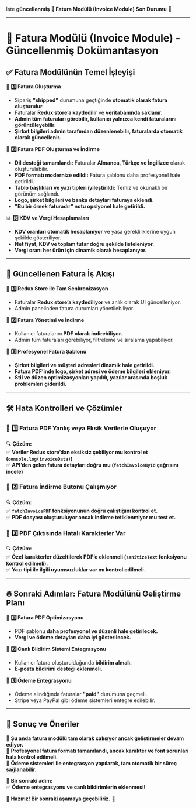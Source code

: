 İşte **güncellenmiş** **🧾 Fatura Modülü (Invoice Module) Son Durumu** 🚀  

---

# **🧾 Fatura Modülü (Invoice Module) - Güncellenmiş Dokümantasyon**  

## ✅ **Fatura Modülünün Temel İşleyişi**  

📝 **1️⃣ Fatura Oluşturma**  
- Sipariş **"shipped"** durumuna geçtiğinde **otomatik olarak fatura oluşturulur.**  
- Faturalar **Redux store’a kaydedilir** ve **veritabanında saklanır.**  
- **Admin tüm faturaları görebilir, kullanıcı yalnızca kendi faturalarını görüntüleyebilir.**  
- **Şirket bilgileri admin tarafından düzenlenebilir, faturalarda otomatik olarak güncellenir.**  

📂 **2️⃣ Fatura PDF Oluşturma ve İndirme**  
- **Dil desteği tamamlandı:** Faturalar **Almanca, Türkçe ve İngilizce** olarak oluşturulabilir.  
- **PDF formatı modernize edildi:** Fatura şablonu daha profesyonel hale getirildi.  
- **Tablo başlıkları ve yazı tipleri iyileştirildi:** Temiz ve okunaklı bir görünüm sağlandı.  
- **Logo, şirket bilgileri ve banka detayları faturaya eklendi.**  
- **"Bu bir örnek faturadır" notu opsiyonel hale getirildi.**  

📊 **3️⃣ KDV ve Vergi Hesaplamaları**  
- **KDV oranları otomatik hesaplanıyor** ve yasa gerekliliklerine uygun şekilde gösteriliyor.  
- **Net fiyat, KDV ve toplam tutar doğru şekilde listeleniyor.**  
- **Vergi oranı her ürün için dinamik olarak hesaplanıyor.**  

---

## 🚀 **Güncellenen Fatura İş Akışı**  

📌 **1️⃣ Redux Store ile Tam Senkronizasyon**  
- Faturalar **Redux store’a kaydediliyor** ve anlık olarak UI güncelleniyor.  
- Admin panelinden fatura durumları yönetilebiliyor.  

📌 **2️⃣ Fatura Yönetimi ve İndirme**  
- Kullanıcı faturalarını **PDF olarak indirebiliyor.**  
- Admin tüm faturaları görebiliyor, filtreleme ve sıralama yapabiliyor.  

📌 **3️⃣ Profesyonel Fatura Şablonu**  
- **Şirket bilgileri ve müşteri adresleri dinamik hale getirildi.**  
- **Fatura PDF’inde logo, şirket adresi ve ödeme bilgileri ekleniyor.**  
- **Stil ve düzen optimizasyonları yapıldı, yazılar arasında boşluk problemleri giderildi.**  

---

## 🛠 **Hata Kontrolleri ve Çözümler**  

### 🛑 **1️⃣ Fatura PDF Yanlış veya Eksik Verilerle Oluşuyor**  
🔍 **Çözüm:**  
✅ **Veriler Redux store’dan eksiksiz çekiliyor mu kontrol et (`console.log(invoiceData)`)**  
✅ **API’den gelen fatura detayları doğru mu (`fetchInvoiceById` çağrısını incele)**  

### 🛑 **2️⃣ Fatura İndirme Butonu Çalışmıyor**  
🔍 **Çözüm:**  
✅ **`fetchInvoicePDF` fonksiyonunun doğru çalıştığını kontrol et.**  
✅ **PDF dosyası oluşturuluyor ancak indirme tetiklenmiyor mu test et.**  

### 🛑 **3️⃣ PDF Çıktısında Hatalı Karakterler Var**  
🔍 **Çözüm:**  
✅ **Özel karakterler düzeltilerek PDF’e eklenmeli (`sanitizeText` fonksiyonu kontrol edilmeli).**  
✅ **Yazı tipi ile ilgili uyumsuzluklar var mı kontrol edilmeli.**  

---

## 🔥 **Sonraki Adımlar: Fatura Modülünü Geliştirme Planı**  

📌 **1️⃣ Fatura PDF Optimizasyonu**  
- PDF şablonu **daha profesyonel ve düzenli hale getirilecek.**  
- **Vergi ve ödeme detayları daha iyi gösterilecek.**  

📌 **2️⃣ Canlı Bildirim Sistemi Entegrasyonu**  
- Kullanıcı fatura oluşturulduğunda **bildirim almalı.**  
- **E-posta bildirimi desteği eklenmeli.**  

📌 **3️⃣ Ödeme Entegrasyonu**  
- Ödeme alındığında faturalar **"paid"** durumuna geçmeli.  
- Stripe veya PayPal gibi ödeme sistemleri entegre edilebilir.  

---

## 🚀 **Sonuç ve Öneriler**  

📌 **Şu anda fatura modülü tam olarak çalışıyor ancak geliştirmeler devam ediyor.**  
📌 **Profesyonel fatura formatı tamamlandı, ancak karakter ve font sorunları hala kontrol edilmeli.**  
📌 **Ödeme sistemleri ile entegrasyon yapılarak, tam otomatik bir süreç sağlanabilir.**  

🔎 **Bir sonraki adım:**  
✅ **Ödeme entegrasyonu ve canlı bildirimlerin eklenmesi!**  

🚀 **Hazırız! Bir sonraki aşamaya geçebiliriz.** 🎯